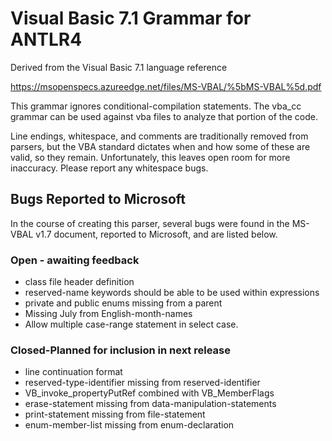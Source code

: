 # Visual Basic 7.1 Grammar for ANTLR4

Derived from the Visual Basic 7.1 language reference

https://msopenspecs.azureedge.net/files/MS-VBAL/%5bMS-VBAL%5d.pdf

This grammar ignores conditional-compilation statements. The vba_cc grammar can be used against vba files to analyze that portion of the code.

Line endings, whitespace, and comments are traditionally removed from parsers, but the VBA standard dictates when and how some of these are valid, so they remain. Unfortunately, this leaves open room for more inaccuracy. Please report any whitespace bugs.
## Bugs Reported to Microsoft
In the course of creating this parser, several bugs were found in the MS-VBAL v1.7 document, reported to Microsoft, and are listed below.
### Open - awaiting feedback
* class file header definition
* reserved-name keywords should be able to be used within expressions
* private and public enums missing from a parent
* Missing July from English-month-names
* Allow multiple case-range statement in select case.

### Closed-Planned for inclusion in next release
* line continuation format
* reserved-type-identifier missing from reserved-identifier
* VB_invoke_propertyPutRef combined with VB_MemberFlags
* erase-statement missing from data-manipulation-statements
* print-statement missing from file-statement
* enum-member-list missing from enum-declaration
